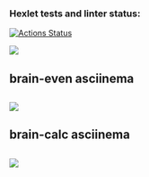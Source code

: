 ### Hexlet tests and linter status:
[![Actions Status](https://github.com/giantello12/python-project-49/actions/workflows/hexlet-check.yml/badge.svg)](https://github.com/giantello12/python-project-49/actions)

<a href="https://codeclimate.com/github/giantello12/python-project-49/maintainability"><img src="https://api.codeclimate.com/v1/badges/259cf238e5b3fc8f2e13/maintainability" /></a>

<h2>brain-even asciinema<h2>
<a href="https://asciinema.org/a/PVqSVKYu0PsrbtGqmEm6q70d7" target="_blank"><img src="https://asciinema.org/a/PVqSVKYu0PsrbtGqmEm6q70d7.svg" /></a>

<h2>brain-calc asciinema<h2>
<a href="https://asciinema.org/a/R9W2zY6MwaJZg4q3bLpts9AIn" target="_blank"><img src="https://asciinema.org/a/R9W2zY6MwaJZg4q3bLpts9AIn.svg" /></a>